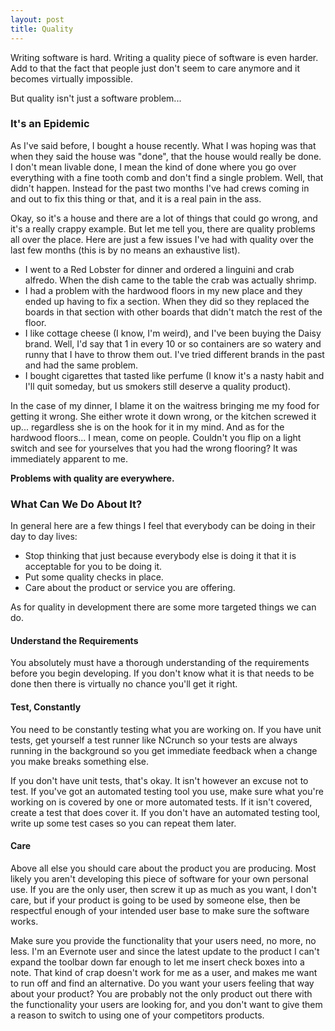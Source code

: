 ```yaml
---
layout: post
title: Quality
---
```


Writing software is hard. Writing a quality piece of software is even harder. Add to that the fact that people just don't seem to care anymore and it becomes virtually impossible.

But quality isn't just a software problem...

### It's an Epidemic

As I've said before, I bought a house recently. What I was hoping was that when they said the house was "done", that the house would really be done. I don't mean livable done, I mean the kind of done where you go over everything with a fine tooth comb and don't find a single problem. Well, that didn't happen. Instead for the past two months I've had crews coming in and out to fix this thing or that, and it is a real pain in the ass. 

Okay, so it's a house and there are a lot of things that could go wrong, and it's a really crappy example. But let me tell you, there are quality problems all over the place. Here are just a few issues I've had with quality over the last few months (this is by no means an exhaustive list).

- I went to a Red Lobster for dinner and ordered a linguini and crab alfredo. When the dish came to the table the crab was actually shrimp.
- I had a problem with the hardwood floors in my new place and they ended up having to fix a section. When they did so they replaced the boards in that section with other boards that didn't match the rest of the floor.
- I like cottage cheese (I know, I'm weird), and I've been buying the Daisy brand. Well, I'd say that 1 in every 10 or so containers are so watery and runny that I have to throw them out. I've tried different brands in the past and had the same problem.
- I bought cigarettes that tasted like perfume (I know it's a nasty habit and I'll quit someday, but us smokers still deserve a quality product).

In the case of my dinner, I blame it on the waitress bringing me my food for getting it wrong. She either wrote it down wrong, or the kitchen screwed it up... regardless she is on the hook for it in my mind. And as for the hardwood floors... I mean, come on people. Couldn't you flip on a light switch and see for yourselves that you had the wrong flooring? It was immediately apparent to me. 

**Problems with quality are everywhere.**

### What Can We Do About It?

In general here are a few things I feel that everybody can be doing in their day to day lives:

- Stop thinking that just because everybody else is doing it that it is acceptable for you to be doing it.
- Put some quality checks in place.
- Care about the product or service you are offering.

As for quality in development there are some more targeted things we can do.

#### Understand the Requirements

You absolutely must have a thorough understanding of the requirements before you begin developing. If you don't know what it is that needs to be done then there is virtually no chance you'll get it right.

#### Test, Constantly

You need to be constantly testing what you are working on. If you have unit tests, get yourself a test runner like NCrunch so your tests are always running in the background so you get immediate feedback when a change you make breaks something else. 

If you don't have unit tests, that's okay. It isn't however an excuse not to test. If you've got an automated testing tool you use, make sure what you're working on is covered by one or more automated tests. If it isn't covered, create a test that does cover it. If you don't have an automated testing tool, write up some test cases so you can repeat them later. 

#### Care

Above all else you should care about the product you are producing. Most likely you aren't developing this piece of software for your own personal use. If you are the only user, then screw it up as much as you want, I don't care, but if your product is going to be used by someone else, then be respectful enough of your intended user base to make sure the software works. 

Make sure you provide the functionality that your users need, no more, no less. I'm an Evernote user and since the latest update to the product I can't expand the toolbar down far enough to let me insert check boxes into a note. That kind of crap doesn't work for me as a user, and makes me want to run off and find an alternative. Do you want your users feeling that way about your product? You are probably not the only product out there with the functionality your users are looking for, and you don't want to give them a reason to switch to using one of your competitors products.